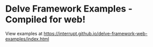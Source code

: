 # Delve Framework Examples - Compiled for web!

View examples at https://interrupt.github.io/delve-framework-web-examples/index.html
